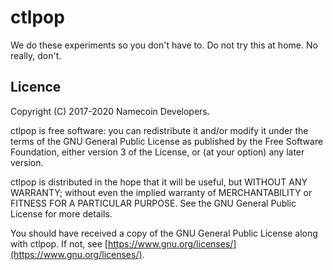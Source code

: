 # ctlpop

We do these experiments so you don't have to. Do not try this at home. No really, don't.

## Licence

Copyright (C) 2017-2020 Namecoin Developers.

ctlpop is free software: you can redistribute it and/or modify
it under the terms of the GNU General Public License as published by
the Free Software Foundation, either version 3 of the License, or
(at your option) any later version.

ctlpop is distributed in the hope that it will be useful,
but WITHOUT ANY WARRANTY; without even the implied warranty of
MERCHANTABILITY or FITNESS FOR A PARTICULAR PURPOSE.  See the
GNU General Public License for more details.

You should have received a copy of the GNU General Public License
along with ctlpop.  If not, see [https://www.gnu.org/licenses/](https://www.gnu.org/licenses/).
